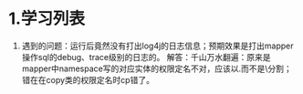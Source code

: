 
# 1.学习列表
1.  遇到的问题：运行后竟然没有打出log4j的日志信息；预期效果是打出mapper操作sql的debug、trace级别的日志的。
    解答：千山万水翻遍：原来是mapper中namespace写的对应实体的权限定名不对，应该以.而不是\分割；
        错在在copy类的权限定名时cp错了。

